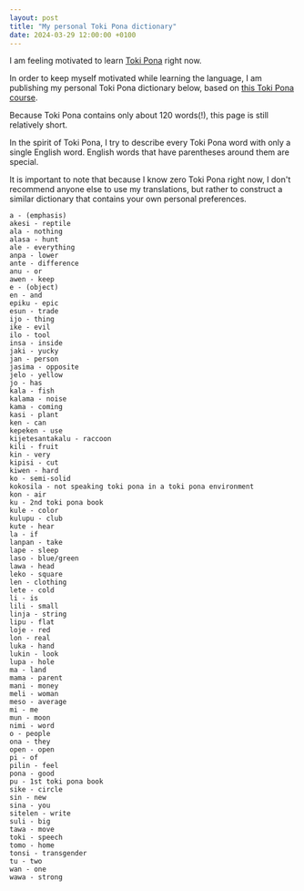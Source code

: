 ```yaml
---
layout: post
title: "My personal Toki Pona dictionary"
date: 2024-03-29 12:00:00 +0100
---
```


I am feeling motivated to learn [Toki Pona](https://en.wikipedia.org/wiki/Toki_Pona) right now.

In order to keep myself motivated while learning the language, I am publishing my personal Toki Pona dictionary below, based on [this Toki Pona course](https://lipu-sona.pona.la/dictionary.html).

Because Toki Pona contains only about 120 words(!), this page is still relatively short.

In the spirit of Toki Pona, I try to describe every Toki Pona word with only a single English word. English words that have parentheses around them are special.

It is important to note that because I know zero Toki Pona right now, I don't recommend anyone else to use my translations, but rather to construct a similar dictionary that contains your own personal preferences.

```
a - (emphasis)
akesi - reptile
ala - nothing
alasa - hunt
ale - everything
anpa - lower
ante - difference
anu - or
awen - keep
e - (object)
en - and
epiku - epic
esun - trade
ijo - thing
ike - evil
ilo - tool
insa - inside
jaki - yucky
jan - person
jasima - opposite
jelo - yellow
jo - has
kala - fish
kalama - noise
kama - coming
kasi - plant
ken - can
kepeken - use
kijetesantakalu - raccoon
kili - fruit
kin - very
kipisi - cut
kiwen - hard
ko - semi-solid
kokosila - not speaking toki pona in a toki pona environment
kon - air
ku - 2nd toki pona book
kule - color
kulupu - club
kute - hear
la - if
lanpan - take
lape - sleep
laso - blue/green
lawa - head
leko - square
len - clothing
lete - cold
li - is
lili - small
linja - string
lipu - flat
loje - red
lon - real
luka - hand
lukin - look
lupa - hole
ma - land
mama - parent
mani - money
meli - woman
meso - average
mi - me
mun - moon
nimi - word
o - people
ona - they
open - open
pi - of
pilin - feel
pona - good
pu - 1st toki pona book
sike - circle
sin - new
sina - you
sitelen - write
suli - big
tawa - move
toki - speech
tomo - home
tonsi - transgender
tu - two
wan - one
wawa - strong
```
